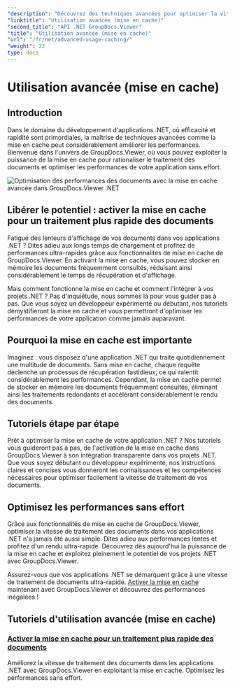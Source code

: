 ```yaml
---
"description": "Découvrez des techniques avancées pour optimiser la vitesse de traitement des documents dans les applications .NET avec GroupDocs.Viewer. Apprenez dès maintenant à activer la mise en cache pour des performances accrues !"
"linktitle": "Utilisation avancée (mise en cache)"
"second_title": "API .NET GroupDocs.Viewer"
"title": "Utilisation avancée (mise en cache)"
"url": "/fr/net/advanced-usage-caching/"
"weight": 22
type: docs
---
```

# Utilisation avancée (mise en cache)


## Introduction

Dans le domaine du développement d'applications .NET, où efficacité et rapidité sont primordiales, la maîtrise de techniques avancées comme la mise en cache peut considérablement améliorer les performances. Bienvenue dans l'univers de GroupDocs.Viewer, où vous pouvez exploiter la puissance de la mise en cache pour rationaliser le traitement des documents et optimiser les performances de votre application sans effort.

![Optimisation des performances des documents avec la mise en cache avancée dans GroupDocs.Viewer .NET](/viewer/advanced-usage/image.png)
## Libérer le potentiel : activer la mise en cache pour un traitement plus rapide des documents

Fatigué des lenteurs d'affichage de vos documents dans vos applications .NET ? Dites adieu aux longs temps de chargement et profitez de performances ultra-rapides grâce aux fonctionnalités de mise en cache de GroupDocs.Viewer. En activant la mise en cache, vous pouvez stocker en mémoire les documents fréquemment consultés, réduisant ainsi considérablement le temps de récupération et d'affichage.

Mais comment fonctionne la mise en cache et comment l'intégrer à vos projets .NET ? Pas d'inquiétude, nous sommes là pour vous guider pas à pas. Que vous soyez un développeur expérimenté ou débutant, nos tutoriels démystifieront la mise en cache et vous permettront d'optimiser les performances de votre application comme jamais auparavant.

## Pourquoi la mise en cache est importante

Imaginez : vous disposez d'une application .NET qui traite quotidiennement une multitude de documents. Sans mise en cache, chaque requête déclenche un processus de récupération fastidieux, ce qui ralentit considérablement les performances. Cependant, la mise en cache permet de stocker en mémoire les documents fréquemment consultés, éliminant ainsi les traitements redondants et accélérant considérablement le rendu des documents.

## Tutoriels étape par étape

Prêt à optimiser la mise en cache de votre application .NET ? Nos tutoriels vous guideront pas à pas, de l'activation de la mise en cache dans GroupDocs.Viewer à son intégration transparente dans vos projets .NET. Que vous soyez débutant ou développeur expérimenté, nos instructions claires et concises vous donneront les connaissances et les compétences nécessaires pour optimiser facilement la vitesse de traitement de vos documents.

## Optimisez les performances sans effort

Grâce aux fonctionnalités de mise en cache de GroupDocs.Viewer, optimiser la vitesse de traitement des documents dans vos applications .NET n'a jamais été aussi simple. Dites adieu aux performances lentes et profitez d'un rendu ultra-rapide. Découvrez dès aujourd'hui la puissance de la mise en cache et exploitez pleinement le potentiel de vos projets .NET avec GroupDocs.Viewer.

Assurez-vous que vos applications .NET se démarquent grâce à une vitesse de traitement de documents ultra-rapide. [Activer la mise en cache](./enable-caching/) maintenant avec GroupDocs.Viewer et découvrez des performances inégalées !

## Tutoriels d'utilisation avancée (mise en cache)
### [Activer la mise en cache pour un traitement plus rapide des documents](./enable-caching/)
Améliorez la vitesse de traitement des documents dans les applications .NET avec GroupDocs.Viewer en exploitant la mise en cache. Optimisez les performances sans effort.